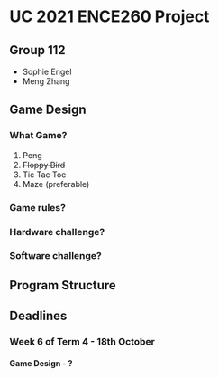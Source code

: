 # UC 2021 ENCE260 Project

## Group 112
* Sophie Engel
* Meng Zhang

## Game Design
### What Game?
1. ~~Pong~~
2. ~~Floppy Bird~~
3. ~~Tic Tac Toe~~
4. Maze (preferable)
### Game rules?

### Hardware challenge?
### Software challenge?

## Program Structure

## Deadlines
### Week 6 of Term 4 - 18th October
#### Game Design - ?
